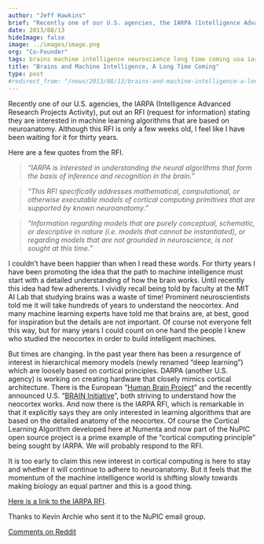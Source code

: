 ```yaml
---
author: "Jeff Hawkins"
brief: "Recently one of our U.S. agencies, the IARPA (Intelligence Advanced Research Projects Activity), put out an RFI (request for information) stating they are interested in machine learning algorithms that are based on neuroanatomy"
date: 2013/08/13
hideImage: false
image: ../images/image.png
org: "Co-Founder"
tags: brains machine intelligence neuroscience long time coming usa iarpa advanced reserach project rfi request
title: "Brains and Machine Intelligence, A Long Time Coming"
type: post
#redirect_from: "/news/2013/08/13/brains-and-machine-intelligence-a-long-time-coming.html"
---
```


Recently one of our U.S. agencies, the IARPA (Intelligence Advanced Research
Projects Activity), put out an RFI (request for information) stating they are
interested in machine learning algorithms that are based on neuroanatomy.
Although this RFI is only a few weeks old, I feel like I have been waiting for
it for thirty years.

Here are a few quotes from the RFI.

> *“IARPA is interested in understanding the neural algorithms that form the
  basis of inference and recognition in the brain.”*

> *“This RFI specifically addresses mathematical, computational, or otherwise
  executable models of cortical computing primitives that are supported by known
  neuroanatomy.”*

> *“Information regarding models that are purely conceptual, schematic, or
  descriptive in nature (i.e. models that cannot be instantiated), or regarding
  models that are not grounded in neuroscience, is not sought at this time.”*

I couldn’t have been happier than when I read these words.  For thirty years I
have been promoting the idea that the path to machine intelligence must start
with a detailed understanding of how the brain works.  Until recently this idea
had few adherents.  I vividly recall being told by faculty at the MIT AI Lab
that studying brains was a waste of time!  Prominent neuroscientists told me it
will take hundreds of years to understand the neocortex.  And many machine
learning experts have told me that brains are, at best, good for inspiration but
the details are not important.  Of course not everyone felt this way, but for
many years I could count on one hand the people I knew who studied the neocortex
in order to build intelligent machines.

But times are changing.  In the past year there has been a resurgence of
interest in hierarchical memory models (newly renamed “deep learning”) which are
loosely based on cortical principles.  DARPA (another U.S. agency) is working on
creating hardware that closely mimics cortical architecture.  There is the
European “[Human Brain Project](http://www.humanbrainproject.eu/)” and the
recently announced U.S. “[BRAIN Initiative](http://www.nih.gov/science/brain/)”,
both striving to understand how the neocortex works.  And now there is the IARPA
RFI, which is remarkable in that it explicitly says they are only interested in
learning algorithms that are based on the detailed anatomy of the neocortex.  Of
course the Cortical Learning Algorithm developed here at Numenta and now part of
the NuPIC open source project is a prime example of the “cortical computing
principle” being sought by IARPA.   We will probably respond to the RFI.

It is too early to claim this new interest in cortical computing is here to stay
and whether it will continue to adhere to neuroanatomy.  But it feels that the
momentum of the machine intelligence world is shifting slowly towards making
biology an equal partner and this is a good thing.

[Here is a link to the IARPA RFI](https://www.fbo.gov/index?s=opportunity&mode=form&id=6223811b939898053314b520bc80e143&tab=core&_cview=0).

Thanks to Kevin Archie who sent it to the NuPIC email group.

[Comments on Reddit](http://www.reddit.com/r/MachineLearning/comments/1kb2nw/brains_and_machine_intelligence_a_long_time_coming/)
